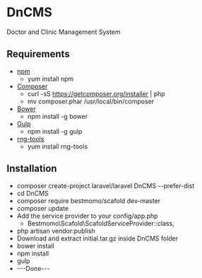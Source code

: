 # DnCMS
Doctor and Clinic Management System

## Requirements
* [npm](https://docs.npmjs.com/cli/install)
  - yum install npm
* [Composer](https://getcomposer.org/download/) 
  - curl -sS https://getcomposer.org/installer | php
  - mv composer.phar /usr/local/bin/composer
* [Bower](http://bower.io/)
  - npm install -g bower
* [Gulp](https://www.npmjs.com/package/gulp-install)
  - npm install -g gulp
* [rng-tools](https://www.gnu.org/software/hurd/user/tlecarrour/rng-tools.html)
  - yum install rng-tools

## Installation
* composer create-project laravel/laravel DnCMS --prefer-dist
* cd DnCMS 
* composer require bestmomo/scafold dev-master
* composer update
* Add the service provider to your config/app.php
  - Bestmomo\Scafold\ScafoldServiceProvider::class,
* php artisan vendor:publish
* Download and extract initial.tar.gz inside DnCMS folder
* bower install
* npm install
* gulp
* ---Done---
